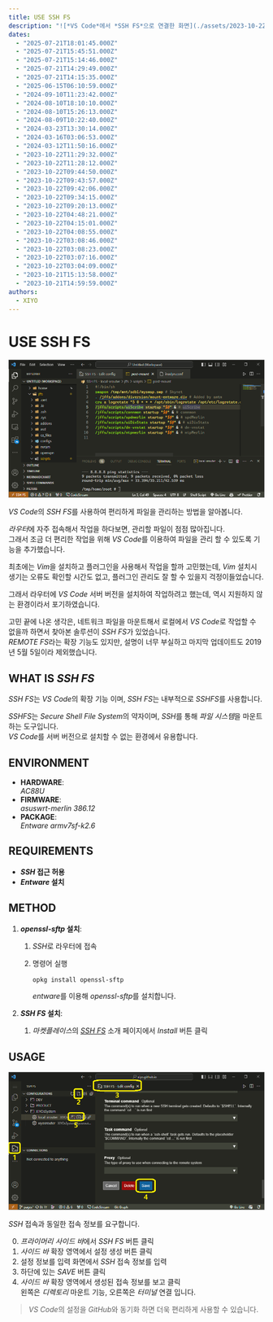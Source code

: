 ```yaml
---
title: USE SSH FS
description: "![*VS Code*에서 *SSH FS*으로 연결한 화면](./assets/2023-10-22-11-55-54.png)"
dates:
  - "2025-07-21T18:01:45.000Z"
  - "2025-07-21T15:45:51.000Z"
  - "2025-07-21T15:14:46.000Z"
  - "2025-07-21T14:29:49.000Z"
  - "2025-07-21T14:15:35.000Z"
  - "2025-06-15T06:10:59.000Z"
  - "2024-09-10T11:23:42.000Z"
  - "2024-08-10T18:10:10.000Z"
  - "2024-08-10T15:26:13.000Z"
  - "2024-08-09T10:22:40.000Z"
  - "2024-03-23T13:30:14.000Z"
  - "2024-03-16T03:06:53.000Z"
  - "2024-03-12T11:50:16.000Z"
  - "2023-10-22T11:29:32.000Z"
  - "2023-10-22T11:28:12.000Z"
  - "2023-10-22T09:44:50.000Z"
  - "2023-10-22T09:43:57.000Z"
  - "2023-10-22T09:42:06.000Z"
  - "2023-10-22T09:34:15.000Z"
  - "2023-10-22T09:20:13.000Z"
  - "2023-10-22T04:48:21.000Z"
  - "2023-10-22T04:15:01.000Z"
  - "2023-10-22T04:08:55.000Z"
  - "2023-10-22T03:08:46.000Z"
  - "2023-10-22T03:08:23.000Z"
  - "2023-10-22T03:07:16.000Z"
  - "2023-10-22T03:04:09.000Z"
  - "2023-10-21T15:13:58.000Z"
  - "2023-10-21T14:59:59.000Z"
authors:
  - XIYO
---
```

# USE SSH FS

![*VS Code*에서 *SSH FS*으로 연결한 화면](./assets/2023-10-22-11-55-54.png)

*VS Code*의 *SSH FS*를 사용하여 편리하게 파일을 관리하는 방법을 알아봅니다.

*라우터*에 자주 접속해서 작업을 하다보면, 관리할 파일이 점점 많아집니다. \
그래서 조금 더 편리한 작업을 위해 *VS Code*를 이용하여 파일을 관리 할 수 있도록 기능을 추가했습니다.

최초에는 *Vim*을 설치하고 플러그인을 사용해서 작업을 할까 고민했는데, _Vim_ 설치시 생기는 오류도 확인할 시간도 없고, 플러그인 관리도 잘 할 수 있을지 걱정이들었습니다.

그래서 라우터에 _VS Code_ 서버 버전을 설치하여 작업하려고 했는데, 역시 지원하지 않는 환경이라서 포기하였습니다.

고민 끝에 나온 생각은, 네트워크 파일을 마운트해서 로컬에서 *VS Code*로 작업할 수 없을까 하면서 찾아본 솔루션이 *SSH FS*가 있었습니다. \
*REMOTE FS*라는 확장 기능도 있지만, 설명이 너무 부실하고 마지막 업데이트도 2019년 5월 5일이라 제외했습니다.

## WHAT IS _SSH FS_

*SSH FS*는 *VS Code*의 확장 기능 이며, *SSH FS*는 내부적으로 *SSHFS*를 사용합니다.

*SSHFS*는 *Secure Shell File System*의 약자이며, *SSH*를 통해 *파일 시스템*을 마운트하는 도구입니다. \
*VS Code*를 서버 버전으로 설치할 수 없는 환경에서 유용합니다.

## ENVIRONMENT

- **HARDWARE**: \
  _AC88U_
- **FIRMWARE**: \
  _asuswrt-merlin 386.12_
- **PACKAGE**: \
  _Entware armv7sf-k2.6_

## REQUIREMENTS

- **_SSH_ 접근 허용**
- **_Entware_ 설치**

## METHOD

1. **_openssl-sftp_ 설치**:

   1. *SSH*로 라우터에 접속
   2. 명령어 실행

      ```bash
      opkg install openssl-sftp
      ```

      *entware*를 이용해 *openssl-sftp*를 설치합니다.

2. **_SSH FS_ 설치**:
   1. *마켓플레이스*의 [*SSH FS*] 소개 페이지에서 _Install_ 버튼 클릭

## USAGE

![*SSH FS* 설정 화면](./assets/2023-10-22-13-40-10.png)

_SSH_ 접속과 동일한 접속 정보를 요구합니다.

0. *프라이머리 사이드 바*에서 _SSH FS_ 버튼 클릭
1. _사이드 바_ 확장 영역에서 설정 생성 버튼 클릭
2. 설정 정보를 입력 화면에서 _SSH_ 접속 정보를 입력
3. 하단에 있는 _SAVE_ 버튼 클릭
4. _사이드 바_ 확장 영역에서 생성된 접속 정보를 보고 클릭 \
   왼쪽은 _디렉토리_ 마운트 기능, 오른쪽은 _터미널_ 연결 입니다.

> *VS Code*의 설정을 *GitHub*와 동기화 하면 더욱 편리하게 사용할 수 있습니다.

[*SSH FS*]: https://marketplace.visualstudio.com/items?itemName=Kelvin.VSCODE-sshfs
